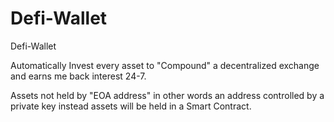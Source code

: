 # Defi-Wallet
Defi-Wallet

Automatically Invest every asset to "Compound" a decentralized exchange and earns me back interest 24-7.

Assets not held by "EOA address" in other words an address controlled by a private key instead assets will be held in a  Smart Contract.
